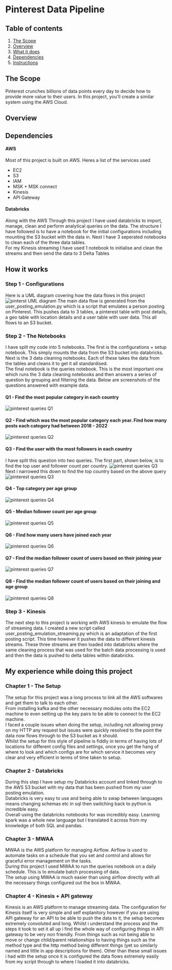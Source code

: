# Pinterest Data Pipeline

## Table of contents

1. [The Scope](#the-scope)
2. [Overview](#overview)
3. [What it does](#what-it-does)
4. [Dependencies](#dependencies)
6. [Instructions](#instructions)

## The Scope
Pinterest crunches billions of data points every day to decide how to provide more value to their users. In this project, you'll create a similar system using the AWS Cloud.

## Overview 

## Dependencies
#### AWS
Most of this project is built on AWS. Heres a list of the services used
- EC2
- S3
- IAM
- MSK + MSK connect
- Kinesis
- API Gateway

#### Databricks
Along with the AWS Through this project I have used databricks to import, manage, clean and perform analytical queries on the data.
The structure I have followed is to have a notebook for the initial configurations including mounting the S3 bucket with the data in. Next I have 3 seperated notebooks to clean each of the three data tables. \
For my Kinesis streaming I have used 1 notebook to initialise and clean the streams and then send the data to 3 Delta Tables


## How it works
### Step 1 - Configurations
Here is a UML diagram covering how the data flows in this project \
![pinterst UML diagram](pinterest-UML-diagram.png "Pinterest UML Diagram")
The main data flow is generated from the user_posting_emulation.py which is a script that emulates a person posting on Pinterest. This pushes data to 3 tables, a pinterest table with post details, a geo table with location details and a user table with user data. This all flows to an S3 bucket. 

### Step 2 - The Notebooks
I have split my code into 5 notebooks. The first is the configurations + setup notebook. This simply mounts the data from the S3 bucket into databricks. Next is the 3 data cleaning notebooks. Each of these takes the data from the tables and cleans it to get it all standardised. \
The final notebook is the queries notebook. This is the most important one which runs the 3 data cleaning notebooks and then answers a series of question by grouping and filtering the data. Below are screenshots of the questions answered with example data.

#### Q1 - Find the most popular category in each country
![pinterest queries Q1 ](pinterest-screenshots/q1.png "Pintereest queries Q1 ")
#### Q2 - Find which was the most popular category each year. Find how many posts each category had between 2018 - 2022
![pinterest queries Q2 ](pinterest-screenshots/q2.png "Pintereest queries Q2 ")
#### Q3 - Find the user with the most followers in each country
I have split this question into two queries. The first part, shown below, is to find the top user and follower count per country.
![pinterest queries Q3 ](pinterest-screenshots/q3-1.png "Pintereest queries Q3 ")
Next i narrowed this down to find the top country based on the above query
![pinterest queries Q3 ](pinterest-screenshots/q3-2.png "Pintereest queries Q3 ")
#### Q4 - Top category per age group
![pinterest queries Q4 ](pinterest-screenshots/q4.png "Pintereest queries Q4 ")
#### Q5 - Median follower count per age group
![pinterest queries Q5 ](pinterest-screenshots/q5.png "Pintereest queries Q5 ")
#### Q6 - Find how many users have joined each year
![pinterest queries Q6 ](pinterest-screenshots/q6.png "Pintereest queries Q6 ")
#### Q7 - Find the median follower count of users based on their joining year
![pinterest queries Q7 ](pinterest-screenshots/q7.png "Pintereest queries Q7 ")
#### Q8 - Find the median follower count of users based on their joining and age group
![pinterest queries Q8 ](pinterest-screenshots/q8.png "Pintereest queries Q8 ")

### Step 3 - Kinesis 
The next step to this project is working with AWS kinesis to emulate the flow of streaming data. I created a new script called user_posting_emulation_streaming.py which is an adaptation of the first posting script. This time however it pushes the data to different kinesis streams. These three streams are then loaded into databricks where the same cleaning process that was used for the batch data processing is used and then the data is pushed to delta tables within databricks. 

## My experience while doing this project 
### Chapter 1 - The Setup
The setup for this project was a long process to link all the AWS softwares and get them to talk to each other. \
From installing kafka and the other necessary modules onto the EC2 machine to even setting up the key pairs to be able to connect to the EC2 machine.\
I faced a couple issues when doing the setup, including not allowing proxy on my HTTP any request but issues were quickly resolved to the point the data now flows through to the S3 bucket as it should. \
Whilst the setup for this style of pipeline is fiddly in terms of having lots of locations for different config files and settings, once you get the hang of where to look and which configs are for which service it becomes very clear and very efficient in terms of time taken to setup. 

### Chapter 2 - Databricks
During this step I have setup my Databricks account and linked through to the AWS S3 bucket with my data that has been pushed from my user posting emulation. \
Databricks is very easy to use and being able to swap between languages means changing schemas etc in sql then switching back to python is incredible easy.\
Overall using the databricks notebooks for was incredibly easy. Learning spark was a whole new language but I translated it across from my knowledge of both SQL and pandas. 

### Chapter 3 - MWAA
MWAA is the AWS platform for managing Airflow. Airflow is used to automate tasks on a schedule that you set and control and allows for graceful error management on the tasks. \
During this project I used MWAA to run the queries notebook on a daily schedule. This is to emulate batch processing of data. \
The setup using MWAA is much easier than using airflow directly with all the necessary things configured out the box in MWAA.

### Chapter 4 - Kinesis + API gateway
Kinesis is an AWS platform to manage streaming data. The configuration for Kinesis itself is very simple and self explanitory however if you are using API gateway for an API to be able to push the data to it, the setup becomes extremely convoluted and long. Whilst i understand the process and the steps it took to set it all up i find the whole way of configuring things in API gateway to be very non friendly. From things such as not being able to move or change child/parent relationships to having things such as the method type and the http method being different things (yet so similarly named and little in app descriptions for them). Other than these small issues i had with the setup once it is configured the data flows extremely easily from my script through to where I loaded it into databricks.